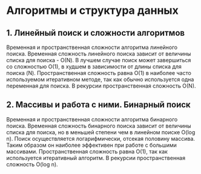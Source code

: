 # Алгоритмы и структура данных
## 1. Линейный поиск и сложности алгоритмов
Временная и пространственная сложности алгоритма линейного поиска.
Временная сложность линейного поиска зависит от величины списка для поиска - 
О(N).
В лучшем случае поиск может завершиться со сложностью О(1), в худшем в 
зависимости от длины списка для поиска (N).
Пространственная сложность равна О(1) в наиболее часто используемом 
итеративном методе, так как обычно используется одна переменная для поиска.
В рекурсии пространственная сложность O(N).

## 2. Массивы и работа с ними. Бинарный поиск
Временная и пространственная сложности алгоритма бинарного поиска.
Временная сложность бинарного поиска зависит от величины списка для поиска, 
но в меньшей степени чем в линейном поиске O(log n).
Поиск осуществляется логарифмически, отсекая половину массива. Таким 
образом он наиболее эффективен при работе с большими массивами.
Пространственная сложность равна О(1), так как используется итеративный 
алгоритм.
В рекурсии пространственная сложность O(log n).
